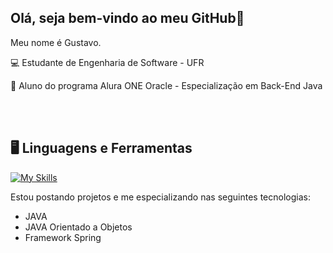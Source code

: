 ## Olá, seja bem-vindo ao meu GitHub👋

Meu nome é Gustavo.

💻 Estudante de Engenharia de Software - UFR 

🚀 Aluno do programa Alura ONE Oracle - Especialização em Back-End Java

<br></br>

## 🖥️ Linguagens e Ferramentas
[![My Skills](https://skillicons.dev/icons?i=java,git,github )](https://skillicons.dev)

Estou postando projetos e me especializando nas seguintes tecnologias:
- JAVA
- JAVA Orientado a Objetos
- Framework Spring

